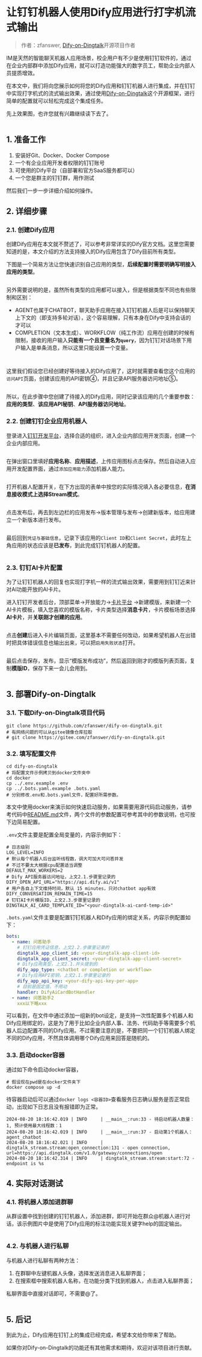 # 让钉钉机器人使用Dify应用进行打字机流式输出

> 作者：zfanswer, [Dify-on-Dingtalk](https://github.com/zfanswer/dify-on-dingtalk)开源项目作者

IM是天然的智能聊天机器人应用场景，校企用户有不少是使用钉钉软件的，通过在企业内部群中添加Dify应用，就可以打造功能强大的数字员工，帮助企业内部人员提质增效。

在本文中，我们将向您展示如何将您的Dify应用和钉钉机器人进行集成，并在钉钉中实现打字机式的流式输出效果，通过使用[Dify-on-Dingtalk](https://github.com/zfanswer/dify-on-dingtalk)这个开源框架，进行简单的配置就可以轻松完成这个集成任务。

先上效果图，也许您就有兴趣继续读下去了。
<figure><img src="../../.gitbook/assets/dify-on-dingtalk/dify-on-dingtalk-demo.gif" alt=""><figcaption></figcaption></figure>


## 1. 准备工作

1. 安装好Git、Docker、Docker Compose
2. 一个有企业应用开发者权限的钉钉账号
3. 可使用的Dify平台（自部署和官方SaaS服务都可以）
4. 一个您是群主的钉钉群，用作测试

然后我们一步一步详细介绍如何操作。

## 2. 详细步骤

### 2.1. 创建Dify应用

创建Dify应用在本文就不赘述了，可以参考非常详实的Dify官方文档。这里您需要知道的是，本文介绍的方法支持接入的Dify应用包含了Dify目前所有类型。

下图是一个简易方法让您快速识别自己应用的类型，**后续配置时需要明确写明接入应用的类型**。

<figure><img src="../../.gitbook/assets/dify-on-dingtalk/dify_app_types.png" alt=""><figcaption></figcaption></figure>

另外需要说明的是，虽然所有类型的应用都可以接入，但是根据类型不同也有些限制和区别：
- AGENT也属于CHATBOT，聊天助手应用在接入钉钉机器人后是可以保持聊天上下文的（即支持多轮对话），这个容易理解，只有本身在Dify中支持会话的才可以
- COMPLETION（文本生成）、WORKFLOW（纯工作流）应用在创建的时候有限制，接收的用户输入**只能有一个且变量名为`query`**，因为钉钉对话场景下用户输入是单条消息，所以这里只能设置一个变量。

<figure><img src="../../.gitbook/assets/dify-on-dingtalk/dify-completion-app-constraint.png" alt=""><figcaption></figcaption></figure>
<figure><img src="../../.gitbook/assets/dify-on-dingtalk/dify-workflow-app-constraint.jpg" alt=""><figcaption></figcaption></figure>

这里我们假设您已经创建好等待接入的Dify应用了，这时就需要查看您这个应用的`访问API`页面，创建该应用的API密钥④，并且记录API服务器访问地址⑤。

<figure><img src="../../.gitbook/assets/dify-on-dingtalk/get-dify-app-secret.jpg" alt=""><figcaption></figcaption></figure>

所以，在此步骤中您创建了待接入的Dify应用，同时记录该应用的几个重要参数：**应用的类型**、**该应用API秘钥**、**API服务器访问地址**。

### 2.2. 创建钉钉企业应用机器人

登录进入[钉钉开发平台](https://open-dev.dingtalk.com/)，选择合适的组织，进入企业内部应用开发页面，创建一个企业内部应用。

<figure><img src="../../.gitbook/assets/dify-on-dingtalk/dingtalk-app-creation.jpg" alt=""><figcaption></figcaption></figure>

在弹出窗口里填好**应用名称**、**应用描述**，上传应用图标点击保存。然后自动进入应用开发配置界面，通过`添加应用能力`添加机器人能力。

<figure><img src="../../.gitbook/assets/dify-on-dingtalk/dingtalk-add-robot.jpg" alt=""><figcaption></figcaption></figure>

打开机器人配置开关，在下方出现的表单中按您的实际情况填入各必要信息，**在消息接收模式上选择Stream模式**。

<figure><img src="../../.gitbook/assets/dify-on-dingtalk/dingtalk-robot-config.jpg" alt=""><figcaption></figcaption></figure>

点击发布后，再去到左边栏的应用发布->版本管理与发布->创建新版本，给应用建立一个新版本进行发布。

<figure><img src="../../.gitbook/assets/dify-on-dingtalk/dingtalk-app-versioning.jpg" alt=""><figcaption></figcaption></figure>

最后回到`凭证与基础信息`，记录下该应用的`Client ID`和`Client Secret`，此时左上角应用的状态应该是**已发布**，到此完成钉钉机器人的配置。

<figure><img src="../../.gitbook/assets/dify-on-dingtalk/dingtalk-app-credential.jpg" alt=""><figcaption></figcaption></figure>

### 2.3. 钉钉AI卡片配置

为了让钉钉机器人的回复也实现打字机一样的流式输出效果，需要用到钉钉近来针对AI功能开放的AI卡片。

进入钉钉开发者后台，顶部菜单->开放能力->[卡片平台](https://open-dev.dingtalk.com/fe/card)
->新建模版，来新建一个AI卡片模板，填入您喜欢的模版名称，卡片类型选择**消息卡片**，卡片模板场景选择**AI卡片**，并**关联刚才创建的应用**。

<figure><img src="../../.gitbook/assets/dify-on-dingtalk/dingtalk-ai-card-template-creation.jpg" alt=""><figcaption></figcaption></figure>

点击**创建**后进入卡片编辑页面，这里基本不需要任何改动，如果希望机器人在出错时把具体错误信息也输出出来，可以把`启用失败状态`打开。

<figure><img src="../../.gitbook/assets/dify-on-dingtalk/dingtalk-ai-card-edit.jpg" alt=""><figcaption></figcaption></figure>

最后点击保存，发布，显示“模版发布成功”，然后返回到刚才的模版列表页面，复制**模版ID**，保存下来一会儿会用到。

<figure><img src="../../.gitbook/assets/dify-on-dingtalk/dingtalk-ai-card-temp-id.jpg" alt=""><figcaption></figcaption></figure>

## 3. 部署Dify-on-Dingtalk

### 3.1. 下载Dify-on-Dingtalk项目代码

```shell
git clone https://github.com/zfanswer/dify-on-dingtalk.git
# 有网络问题的可以从gitee镜像仓库拉取
# git clone https://gitee.com/zfanswer/dify-on-dingtalk.git
```

### 3.2. 填写配置文件

```shell
cd dify-on-dingtalk
# 将配置文件示例拷贝到docker文件夹中
cd docker
cp ../.env.example .env
cp ../.bots.yaml.example .bots.yaml
# 分别修改.env和.bots.yaml文件，配置好所需参数。
```

本文中使用docker来演示如何快速启动服务，如果需要用源代码启动服务，请参考代码中[README.md](https://github.com/zfanswer/dify-on-dingtalk/blob/main/README.md#env%E9%85%8D%E7%BD%AE%E8%AF%B4%E6%98%8E)文件，两个文件的参数配置可参考其中的参数说明，也可按下边简易配置。

`.env`文件主要是配置全局变量的，内容示例如下：
```shell
# 日志级别
LOG_LEVEL=INFO
# 默认每个机器人后台监听线程数，调大可加大可问答并发
# 不过不要太大根据cpu配置适当调整
DEFAULT_MAX_WORKERS=2
# Dify API服务器访问地址，上文2.1.步骤里记录的
DIFY_OPEN_API_URL="https://api.dify.ai/v1"
# 用户各自上下文维持时间，默认 15 minutes，只对chatbot app有效
DIFY_CONVERSATION_REMAIN_TIME=15
# 钉钉AI卡片模版ID，上文2.3.步骤里记录的
DINGTALK_AI_CARD_TEMPLATE_ID="<your-dingtalk-ai-card-temp-id>"
```

`.bots.yaml`文件主要是配置钉钉机器人和Dify应用的绑定关系，内容示例配置如下：
```yaml
bots:
  - name: 问答助手
    # 钉钉应用凭证信息，上文2.2.步骤里记录的
    dingtalk_app_client_id: <your-dingtalk-app-client-id>
    dingtalk_app_client_secret: <your-dingtalk-app-client-secret>
    # Dify应用类型，上文2.1.开头提到的
    dify_app_type: <chatbot or completion or workflow>
    # Dify应用API密钥，上文2.1.步骤里记录的
    dify_app_api_key: <your-dify-api-key-per-app>
    # 目前是固定值，不用动
    handler: DifyAiCardBotHandler
  - name: 问答助手2
    xxx以下略xxx
```
可以看到，在文件中通过添加一组新的bot设定，是支持一次性配置多个机器人和Dify应用绑定的，这是为了用于比如企业内部人事、法务、代码助手等需要多个机器人后边配置不同的Dify应用。不过需要注意的是，不要把同一个钉钉机器人绑定不同的Dify应用，不然具体调用哪个Dify应用来回答是随机的。


### 3.3. 启动docker容器

通过如下命令启动docker容器，

```shell
# 假设现在pwd是在docker文件夹下
docker compose up -d
```

待容器启动后可以通过`docker logs <容器ID>`查看服务日志确认服务是否正常启动，出现如下日志且没有报错即为正常。

```shell
2024-08-20 18:16:42.019 | INFO     | __main__:run:33 - 待启动机器人数量：1, 预计使用最大线程数：1
2024-08-20 18:16:42.019 | INFO     | __main__:run:37 - 启动第1个机器人：agent_chatbot
2024-08-20 18:16:42.021 | INFO     | dingtalk_stream.stream:open_connection:131 - open connection, url=https://api.dingtalk.com/v1.0/gateway/connections/open
2024-08-20 18:16:42.314 | INFO     | dingtalk_stream.stream:start:72 - endpoint is %s
```

## 4. 实际对话测试

### 4.1. 将机器人添加进群聊

从群设置中找到创建的钉钉机器人，添加进群，即可开始在群众@机器人进行对话，该示例图片中是使用了Dify应用的标注功能实现关键字help的固定输出。

<figure><img src="../../.gitbook/assets/dify-on-dingtalk/dingtalk-group-chat-demo.jpg" alt=""><figcaption></figcaption></figure>

### 4.2. 与机器人进行私聊

与机器人进行私聊有两种方法：
1. 在群聊中左键机器人头像，选择发送消息进入私聊界面；
2. 在搜索框中搜索机器人名称，在功能分类下找到机器人，点击进入私聊界面；

私聊界面中直接对话即可，不需要@了。
<figure><img src="../../.gitbook/assets/dify-on-dingtalk/dify-on-dingtalk-demo.gif" alt=""><figcaption></figcaption></figure>

## 5. 后记

到此为止，Dify应用在钉钉上的集成已经完成，希望本文给你带来了帮助。

如果你对Dify-on-Dingtalk的功能还有其他需求和期待，欢迎对该项目进行贡献。
